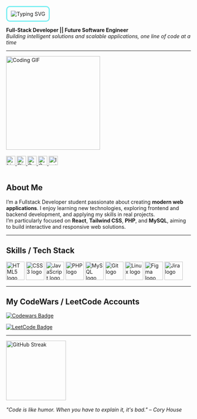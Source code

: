 <!-- Typing Animation -->
<div>
  <div style="border: 3px solid #77EEF2; display: inline-block; padding: 10px; border-radius: 10px;">
    <img 
      src="https://readme-typing-svg.herokuapp.com?font=Source+Code+Pro&size=35&color=77EEF2&center=true&vCenter=true&width=850&height=70&lines=Nizar+Sadiki;+Full-Stack+Developer;+Future+Software+Engineer;+Building+Scalable+Solutions" 
      alt="Typing SVG"
    />
  </div>

  <p>
    <strong>Full-Stack Developer || Future Software Engineer</strong><br />
    <em>Building intelligent solutions and scalable applications, one line of code at a time</em>
  </p>
</div>

<hr />

<!-- GIF -->
<div>
  <img height="256" src="https://media2.giphy.com/media/v1.Y2lkPTc5MGI3NjExenpxd2R6bW9oejFiNjJoeWw3NDdmODd2OXY0Mnp3cGhqZGcybXVrYSZlcD12MV9pbnRlcm5hbF9naWZfYnlfaWQmY3Q9Zw/jzHFPlw89eTqU/giphy.gif"  alt="Coding GIF"/>
</div>

<br />

<!-- Social Badges -->
<div>
  <a href="https://www.linkedin.com/in/your-linkedin/" target="_blank">
    <img src="https://img.shields.io/static/v1?message=LinkedIn&logo=linkedin&color=0077B5&style=for-the-badge" height="25" alt="LinkedIn" />
  </a>
  <a href="https://discord.com/users/_nezzarr" target="_blank">
    <img src="https://img.shields.io/static/v1?message=Discord&logo=discord&color=7289DA&style=for-the-badge" height="25" alt="Discord" />
  </a>
  <a href="https://dev.to/nzrrs" target="_blank">
    <img src="https://img.shields.io/static/v1?message=dev.to&logo=dev.to&color=0A0A0A&style=for-the-badge" height="25" alt="Dev.to" />
  </a>
  <a href="mailto:god.nizaryt10@gmail.com">
    <img src="https://img.shields.io/static/v1?message=Gmail&logo=gmail&color=D14836&style=for-the-badge" height="25" alt="Gmail" />
  </a>
  <a href="https://www.instagram.com/p66px_/" target="_blank">
    <img src="https://img.shields.io/static/v1?message=Instagram&logo=instagram&color=E4405F&style=for-the-badge" height="25" alt="Instagram" />
  </a>
</div>

<br clear="both" />

<!-- About Me -->
## About Me
I’m a Fullstack Developer student passionate about creating **modern web applications**. I enjoy learning new technologies, exploring frontend and backend development, and applying my skills in real projects.  
I’m particularly focused on **React**, **Tailwind CSS**, **PHP**, and **MySQL**, aiming to build interactive and responsive web solutions.

<hr />

<!-- Skills / Tech Stack -->
## Skills / Tech Stack
<div>
  <img src="https://cdn.jsdelivr.net/gh/devicons/devicon/icons/html5/html5-original.svg" height="50" alt="HTML5 logo" />
  <img src="https://cdn.jsdelivr.net/gh/devicons/devicon/icons/css3/css3-original.svg" height="50" alt="CSS3 logo" />
  <img src="https://cdn.jsdelivr.net/gh/devicons/devicon/icons/javascript/javascript-original.svg" height="50" alt="JavaScript logo" />
  <img src="https://cdn.jsdelivr.net/gh/devicons/devicon/icons/php/php-original.svg" height="50" alt="PHP logo" />
  <img src="https://cdn.jsdelivr.net/gh/devicons/devicon/icons/mysql/mysql-original.svg" height="50" alt="MySQL logo" />
  <img src="https://cdn.jsdelivr.net/gh/devicons/devicon/icons/git/git-original.svg" height="50" alt="Git logo" />
  <img src="https://cdn.jsdelivr.net/gh/devicons/devicon/icons/linux/linux-original.svg" height="50" alt="Linux logo" />
  <img src="https://cdn.jsdelivr.net/gh/devicons/devicon/icons/figma/figma-original.svg" height="50" alt="Figma logo" />
  <img src="https://cdn.jsdelivr.net/gh/devicons/devicon/icons/jira/jira-original.svg" height="50" alt="Jira logo" />
</div>

<hr />

<!-- CodeWars / LeetCode -->
## My CodeWars / LeetCode Accounts
<p>
  <a href="https://www.codewars.com/users/Nzrr" target="_blank">
    <img src="https://www.codewars.com/users/Nzrr/badges/small" alt="Codewars Badge" />
  </a>
</p>
<p>
  <a href="https://leetcode.com/u/vndxz/" target="_blank">
    <img src="https://img.shields.io/badge/LeetCode-vndxz-FFA116?style=for-the-badge&logo=leetcode&logoColor=white" alt="LeetCode Badge" />
  </a>
</p>

<hr />

<!-- GitHub Streak -->
<div>
  <img src="https://streak-stats.demolab.com?user=nzrrs&locale=en&mode=daily&theme=dark&hide_border=false&border_radius=5&order=3" height="163" alt="GitHub Streak" />
</div>

<br />

<!-- Quote Footer -->
<div>
  <em>"Code is like humor. When you have to explain it, it's bad." – Cory House</em>
</div>
